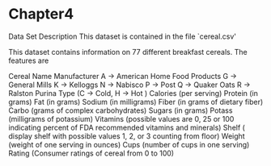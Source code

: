 # Chapter4
Data Set Description
This dataset is contained in the file `cereal.csv'

This dataset contains information on 77 different breakfast cereals. The features are

Cereal Name
Manufacturer
A -> American Home Food Products
G -> General Mills
K -> Kelloggs
N -> Nabisco
P -> Post
Q -> Quaker Oats
R -> Ralston Purina
Type (C -> Cold, H -> Hot )
Calories (per serving)
Protein (in grams)
Fat (in grams)
Sodium (in milligrams)
Fiber (in grams of dietary fiber)
Carbo (grams of complex carbohydrates)
Sugars (in grams)
Potass (milligrams of potassium)
Vitamins (possible values are 0, 25 or 100 indicating percent of FDA recommended vitamins and minerals)
Shelf ( display shelf with possible values 1, 2, or 3 counting from floor)
Weight (weight of one serving in ounces)
Cups (number of cups in one serving)
Rating (Consumer ratings of cereal from 0 to 100)
